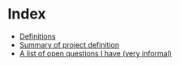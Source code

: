
# Index

* [Definitions](definitions.md)
* [Summary of project definition](project_definition_summary.md)
* [A list of open questions I have (very informal)](questions.md)

